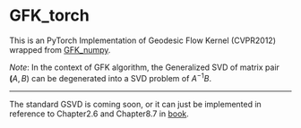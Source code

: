 # GFK_torch
This is an PyTorch Implementation of Geodesic Flow Kernel (CVPR2012) wrapped from
[GFK_numpy](https://www.idiap.ch/software/bob/docs/bob/bob.learn.linear/stable/_modules/bob/learn/linear/GFK.html#GFKMachine).

*Note*: In the context of GFK algorithm, the Generalized SVD of matrix pair $\mathbf(A,B)$ can be degenerated into a SVD problem of  ${A}^{-1}B$.
<hr>

The standard GSVD is coming soon, or it can just be implemented in reference to Chapter2.6 and Chapter8.7 in [book](https://file.cz123.top/5textbook/MATHEMETICS/%E7%9F%A9%E9%98%B5%E8%AE%A1%E7%AE%97_%E7%A7%91%E5%AD%A6%E5%87%BA%E7%89%88%E7%A4%BE.pdf).
